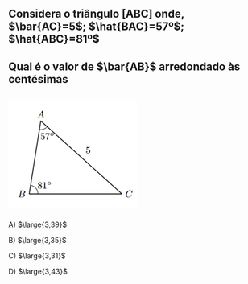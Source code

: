 ## Considera o triângulo [ABC] onde, $\bar{AC}=5$; $\hat{BAC}=57º$; $\hat{ABC}=81º$
## Qual é o valor de $\bar{AB}$ arredondado às centésimas
## ![Alt text](image.png)
A) $\large{3,39}$

B) $\large{3,35}$

C) $\large{3,31}$

D) $\large{3,43}$